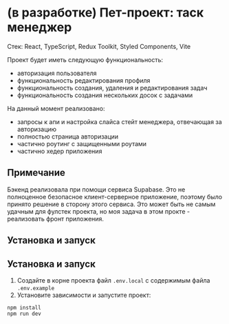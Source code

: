 # (в разработке) Пет-проект: таск менеджер

Стек: React, TypeScript, Redux Toolkit, Styled Components, Vite

Проект будет иметь следующую функциональность:
- авторизация пользователя
- функциональность редактирования профиля
- функциональность создания, удаления и редактирования задач
- функциональность создания нескольких досок с задачами

На данный момент реализовано:
- запросы к апи и настройка слайса стейт менеджера, отвечающая за авторизацию
- полностью страница авторизации
- частично роутинг с защищенными роутами
- частично хедер приложения

## Примечание
Бэкенд реализовала при помощи сервиса Supabase. Это не полноценное безопасное клиент-серверное приложение, 
поэтому было принято решение в сторону этого сервиса. Это может быть не самым удачным для фулстек проекта, 
но моя задача в этом прокте - реализовать фронт приложения.

## Установка и запуск
## Установка и запуск

1. Создайте в корне проекта файл `.env.local` с содержимым файла `.env.example`
2. Установите зависимости и запустите проект:

```
npm install
npm run dev
```
